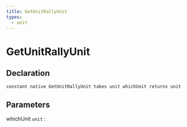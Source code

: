 ```yaml
---
title: GetUnitRallyUnit
types:
  - unit
---
```


# GetUnitRallyUnit

## Declaration

```jass
constant native GetUnitRallyUnit takes unit whichUnit returns unit
```

## Parameters
whichUnit `unit`
: 
